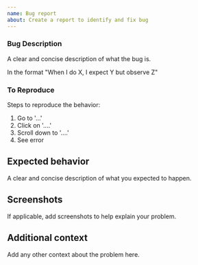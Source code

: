 ```yaml
---
name: Bug report
about: Create a report to identify and fix bug
---
```


### Bug Description

A clear and concise description of what the bug is.

In the format "When I do X, I expect Y but observe Z"

### To Reproduce

Steps to reproduce the behavior:
1. Go to '...'
2. Click on '....'
3. Scroll down to '....'
4. See error

## Expected behavior

A clear and concise description of what you expected to happen.

## Screenshots

If applicable, add screenshots to help explain your problem.

## Additional context

Add any other context about the problem here.
